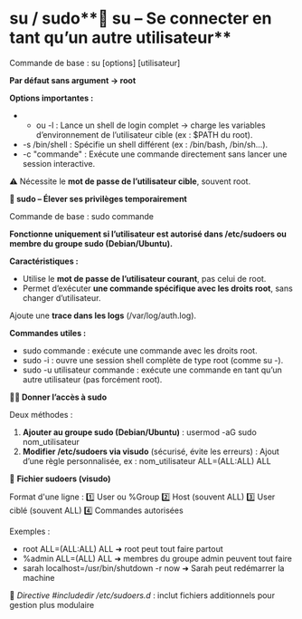 # su / sudo**🔁 su – Se connecter en tant qu’un autre utilisateur**

Commande de base : su [options] [utilisateur]

**Par défaut sans argument → root**

**Options importantes :**

- - ou -l : Lance un shell de login complet → charge les variables d’environnement de l’utilisateur cible (ex : $PATH du root).
- -s /bin/shell : Spécifie un shell différent (ex : /bin/bash, /bin/sh…).
- -c "commande" : Exécute une commande directement sans lancer une session interactive.

⚠️ Nécessite le **mot de passe de l’utilisateur cible**, souvent root.



**🧷 sudo – Élever ses privilèges temporairement**

Commande de base : sudo commande

**Fonctionne uniquement si l’utilisateur est autorisé dans /etc/sudoers ou membre du groupe sudo (Debian/Ubuntu).**

**Caractéristiques :**

- Utilise le **mot de passe de l’utilisateur courant**, pas celui de root.
- Permet d’exécuter **une commande spécifique avec les droits root**, sans changer d’utilisateur.

Ajoute une **trace dans les logs** (/var/log/auth.log).

**Commandes utiles :**

- sudo commande : exécute une commande avec les droits root.
- sudo -i : ouvre une session shell complète de type root (comme su -).
- sudo -u utilisateur commande : exécute une commande en tant qu’un autre utilisateur (pas forcément root).



**🧑‍💼 Donner l’accès à sudo**

Deux méthodes :

1.  **Ajouter au groupe sudo (Debian/Ubuntu)** : usermod -aG sudo nom_utilisateur
2.  **Modifier /etc/sudoers via visudo** (sécurisé, évite les erreurs) : Ajout d’une règle personnalisée, ex : nom_utilisateur ALL=(ALL:ALL) ALL



📝 **Fichier sudoers (visudo)**

Format d'une ligne : 1️⃣ User ou %Group 2️⃣ Host (souvent ALL) 3️⃣ User ciblé (souvent ALL) 4️⃣ Commandes autorisées

Exemples :

- root ALL=(ALL:ALL) ALL ➜ root peut tout faire partout
- %admin ALL=(ALL) ALL ➜ membres du groupe admin peuvent tout faire
- sarah localhost=/usr/bin/shutdown -r now ➜ Sarah peut redémarrer la machine

📁 *Directive #includedir /etc/sudoers.d* : inclut fichiers additionnels pour gestion plus modulaire


